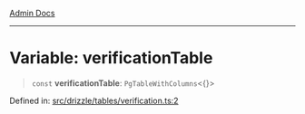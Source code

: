[Admin Docs](/)

***

# Variable: verificationTable

> `const` **verificationTable**: `PgTableWithColumns`\<\{\}\>

Defined in: [src/drizzle/tables/verification.ts:2](https://github.com/PurnenduMIshra129th/talawa-api/blob/121a22b3ddb398bf77a0d89bb0bf3c4462b4730c/src/drizzle/tables/verification.ts#L2)
